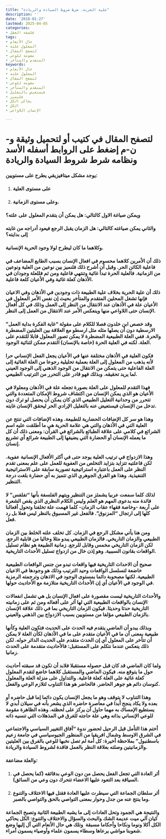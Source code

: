 ```yaml
---
title: "علية الحرية، شرط شروط السيادة والريادة"
description: ''
date: '2018-01-27'
lastmod: 2025-04-05
categories:
- فلسفة العقل
tags:
- حال الأنعام
- المعلول علته
- لتصفح المقال
- مقومة للوعي
- المتقدم والمتأخر
keywords:
- حال الأنعام
- المعلول علته
- لتصفح المقال
- مقومة للوعي
- المتقدم والمتأخر
- فيستعيض بالتعليل
- فلنميز
- يحاكي الكل
- الكل
- الإنسان اللاواعي

---
```

# **لتصفح المقال في كتيب أو لتحميل وثيقة و-ن-م إضغط على الروابط أسفله** **الأسد ونظامه شرط شروط السيادة والريادة**

### يوجد مشكل ميتافيزيقي يطرح على مستويين:

1. ### على مستوى العلية
2. ### وعلى مستوى الزمانية.

### ويمكن صياغة الاول كالتالي: هل يمكن أن يتقدم المعلول على علته؟

### والثاني يمكن صياغته كالتالي: هل الزمان يقبل الرجع فيعود أدراجه من غايته إلى بدايته؟

### وكلاهما ما كان ليطرح لولا وجود الحرية الإنسانية.

### ذلك أن الأمرين كلاهما محسوم في افعال الإنسان بسبب الطابع المضاعف في فاعلية الكائن الحر. وقبل أن أشرح ذلك فلنميز بين نوعين من العلية ونوعين من الزمانية. فالعلية الحرة تبدأ غائية وتنتهي فاعلية ومن ثم فللعلة وجودان في الأذهان كعلة غائية وفي الأعيان كلعة فاعلية.

### ذلك أن علية الحرية بخلاف علية الطبيعة ذات وجودين في الأذهان وفي الاعيان فإنها تشغل المحلين المتقدم والمتأخر بحيث إن نفس الأمر المعلول في الأعيان علة في الأذهان عند الانتقال من النظر إلى العمل وذلك في كل أفعال الإنسان حتى اللاواعي منها وينعكس الأمر عند الانتقال من العمل إلى النظر.

### وقد خصص ابن خلدون فصلا للكلام على مقولة “غاية الفكرة بداية العمل” الارسطية دون أن يصلها مثله مثل ارسطو مع العلاقة بين العليتين المضطرة والحرة. ففي العلة الطبيعية المضطرة لا يمكن تصور المعلول قابلا للتقدم على العلة. لكنه في العلية الحرة (خاصة بالإنسان) التقدم ممكن لثنائية الوجود.

### فكون العلية في الأذهان مختلفة عنها في الأعيان يجعل الفعل الإنساني حرا لأنه يذهب من المعلول إلى العلة بعملية تحليلية رجوعا من العلة الغائية إلى العلة الفاعلية حتى يتمكن من الانتقال من الوجود الذهني إلى الوجود العيني لما يريد تحقيقه. وبذلك فهو قادر على التحرر من الترتيب الطبيعي.

### فهذا التقدم للمعلول على العلة بصورة تجعله علة في الأذهان ومعلولا في الأعيان هو الذي يمكن الإنسان من اكتشاف شروط الإمكان المتعددة والتي تتحرر من وحدانية التعليل الطبيعي الذي كان يمكن أن يحصل لو ترك دون تدخل من الإنسان فيستعيض عنه بالتعليل الإرادي الحر ليحقق الإنسان غايته.

### وهذا هو سر كل الإضافات الحضارية للطبيعة. وهذه الإضافات التي تنتج عن العلية التي في الأذهان والتي هي علامة الحرية هي ما أطلقت عليه اسم الشرائع في كلامي على علاقة الطبائع بالشرائع في القرآن: ومعنى ذلك أن كل ما يعمله الإنسان أو الحضارة التي يضيفها إلى الطبيعة شرائع أي تشريع إنسان.

### وهذا الازدواج في ترتيب العلية يوجد حتى في أكثر الأفعال الإنسانية عفوية. لكن فاعلتيه تتزايد بتزايد التخلص من العفوية للعمل على علم بمعنى تقدم النظر على العمل باعتباره استراتيجية تصورية سابقة على الاستراتيجية التنفيذية. وهذا هو الفرق الجوهري الذي تتميز به أي حضارة بلغت درجة التنظير.

### لذلك كلما سمعت عربيا يشمئز من التنظير ويتهم الفلسفة بأنها “تفلفس” لا فائدة منه بدعوى المهم هو العلم وليس الكلام النظري الذي يقص الشعرة على أربعة -وخاصة فقهاء عقاب الزمان- كلما فهمت علة تخلفنا وتحول أفعالنا كلها إلى ارتجال “المزنوق”. فالفعل غير المسبوق بالنظر ليس فعلا بل رد فعل.

### ومن هنا يأتي مشكل الرجع في الزمان. كل تخلف علته الخلط بين الزمان الطبيعي والزمان التاريخي. فالزمان الطبيعي يبدو مثلا وخاليا من قابلية الرجع. لكن الزمان التاريخي مخمس وقابل للرجع. زمانية الطبيعة هو نظام تسليل الواقعات بقانون السببية. وهو إذن خال من ازدواج تسليل الأحداث التاريخية.

### صحيح أن الاحداث التاريخية فيها واقعات تبدو من جنس الواقعات الطبيعية خاضعة لتسلسل الواقعات وحيد الترتيب وذلك هو وجودها في الاعيان الطبيعية. لكنها مصحوبة دائما بمستوى الوجود في الاذهان وترجمته الرمزية في الوجود في الأعيان أي إن الأحداث التاريخية متلازمة مع الأحاديث حولها.

### والأحداث التاريخية ليست مقصورة على افعال الإنسان بل هي تشمل انفعالات الإنسان بالواقعات الطبيعية التي لها أثر على أفعاله ومن ثم على زمانيته التاريخية حدثا وحديثا. فيكون الزمان التاريخي بما في ذلك علاقة الإنسان بالزمان الطبيعي مؤلفا من مستويين بسبب الازدواج بين الذهني والعيني.

### وبذلك يبدو أن الماضي يتقدم فيه الحدث على الحديث فتكون العلية وكأنها طبيعية بمعنى أن ما في الأعيان متقدم على ما في الأذهان لكأن العلة لا يمكن أن تتأخر على المعلول أي إن الحدث متقدم على الحديث الدائر حوله. لكن ذلك ينعكس عندما نتكلم على المستقبل: فالأحاديث متقدمة على الحدث زمانيا.

### ولما كان الماضي قد كان قبل حصوله مستقبلا فلابد أن تكون قد سبقته أحاديث حول ما يتوقع منه. فيكون الماضي والمستقبل كلاهما خاضع لتقدم المعلول كعلة غائية على العلة كعلة فاعلية. والتداول على منزلة العلة والمعلول كنوسان دائم هو جوهر الحاضر. فالحاضر هو هذا التناوب لتلازم الوعي والفعل.

### وهذا التناوب لا يتوقف وهو ما يجعل الإنسان يكون دائما إما قبل حاضره أو بعده ولا يكاد ينجح أبدا في معاصرة حاضره الذي يشعر بأنه في سيلان أبدي لا يستطيع الإمساك به مهما حاول أن يركز على لحظته. وهذه الظاهرة مقومة للوعي الإنساني بذاته وهي علة حاجته للغرق في المذهلات التي تنسيه ذاته

### أختم هذا التأمل قبل الرحيل لحضور ندوة “آفاق التغيير السياسي والاجتماعي في الشرق الاوسط وشمال افريقيا من المنظور الجيوسياسي في جامعة زعيم باسطنبول” بملاحظة أخيرة: كل أمة لم تصل نخبها للوعي بالفرق بين العليتين والزمانيتين وصلته بعلاقة النظر بالعمل فاقدة لشروط السيادة والريادة.

### والعلة مضاعفة:

1. ### أثر العادة التي تجعل الفعل يحصل من دون الوعي بدقائقه (كما يحصل في السياقة بعد التعود عليها الاعضاء تتحرك دون وعي من السائق).
2. ### أثر سلطان الجماعة التي سيطرت عليها العادة فقتل فيها الاختلاف والتنوع وما ينتج عنه من جدل وحوار بمعنى التواصي بالحق والتواصي بالصبر.

### والنتيجة هي الجمود وتحل العادات إلى ما يشبه الطبيعة الثانية وتصبح الجماعة كيان آلي ميت عديمة الشك والبحث والسؤال والاختلاف والتنوع: الكل يحاكي الكل أكلا ونوما ونكاحا وأحكاما مسبقة  وتلك هي حال الأنعام التي آل إليها وضع شعوبنا مواشي يرعاها وسطاء يسمون علماء وأوصياء يسمون أمراء.

###
